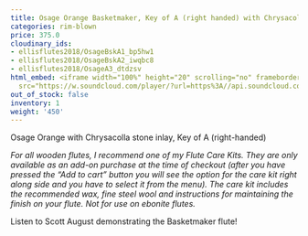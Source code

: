 ```yaml
---
title: Osage Orange Basketmaker, Key of A (right handed) with Chrysacolla stone inlay
categories: rim-blown
price: 375.0
cloudinary_ids:
- ellisflutes2018/OsageBskA1_bp5hw1
- ellisflutes2018/OsageBskA2_iwqbc8
- ellisflutes2018/OsageA3_dtdzsv
html_embed: <iframe width="100%" height="20" scrolling="no" frameborder="no" allow="autoplay"
  src="https://w.soundcloud.com/player/?url=https%3A//api.soundcloud.com/tracks/536548146&color=%23ff5500&inverse=false&auto_play=false&show_user=true"></iframe>
out_of_stock: false
inventory: 1
weight: '450'
---
```


Osage Orange with Chrysacolla stone inlay, Key of A (right-handed)

*For all wooden flutes, I recommend one of my Flute Care Kits.  They are only available as an add-on purchase at the time of checkout (after you have pressed the “Add to cart” button you will see the option for the care kit right along side and you have to select it from the menu). The care kit includes the recommended wax, fine steel wool and instructions for maintaining the finish on your flute.  Not for use on ebonite flutes.*

Listen to Scott August demonstrating the Basketmaker flute!
